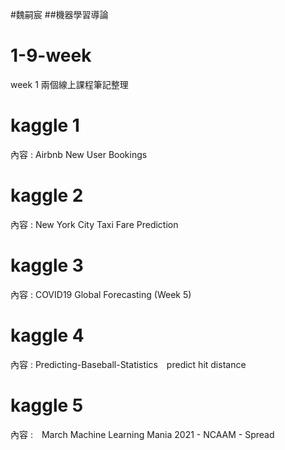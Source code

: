 #魏嗣宸
##機器學習導論
# 1-9-week
week 1 兩個線上課程筆記整理
# kaggle 1
內容 : Airbnb New User Bookings
# kaggle 2 
內容 : New York City Taxi Fare Prediction
# kaggle 3
內容 : COVID19 Global Forecasting (Week 5)
# kaggle 4
內容 : Predicting-Baseball-Statistics　predict hit distance　
# kaggle 5
內容 :　March Machine Learning Mania 2021 - NCAAM - Spread
